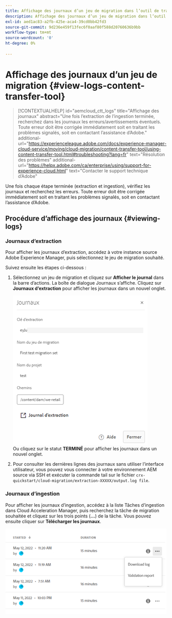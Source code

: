 ```yaml
---
title: Affichage des journaux d’un jeu de migration dans l’outil de transfert de contenu
description: Affichage des journaux d’un jeu de migration dans l’outil de transfert de contenu
exl-id: aed1ac83-a2fb-425e-aca4-39cd0bb42fd3
source-git-commit: 9d236e459f13fec6f0aaf80f588d20760636b9bb
workflow-type: tm+mt
source-wordcount: '0'
ht-degree: 0%

---
```


# Affichage des journaux d’un jeu de migration {#view-logs-content-transfer-tool}


>[!CONTEXTUALHELP]
>id="aemcloud_ctt_logs"
>title="Affichage des journaux"
>abstract="Une fois l’extraction de l’ingestion terminée, recherchez dans les journaux les erreurs/avertissements éventuels. Toute erreur doit être corrigée immédiatement soit en traitant les problèmes signalés, soit en contactant l’assistance d’Adobe."
>additional-url="https://experienceleague.adobe.com/docs/experience-manager-cloud-service/moving/cloud-migration/content-transfer-tool/using-content-transfer-tool.html#troubleshooting?lang=fr" text="Résolution des problèmes"
>additional-url="https://helpx.adobe.com/ca/enterprise/using/support-for-experience-cloud.html" text="Contacter le support technique d’Adobe"

Une fois chaque étape terminée (extraction et ingestion), vérifiez les journaux et recherchez les erreurs.  Toute erreur doit être corrigée immédiatement soit en traitant les problèmes signalés, soit en contactant l’assistance d’Adobe.

## Procédure d’affichage des journaux {#viewing-logs}

### Journaux d’extraction

Pour afficher les journaux d’extraction, accédez à votre instance source Adobe Experience Manager, puis sélectionnez le jeu de migration souhaité.

Suivez ensuite les étapes ci-dessous :

1. Sélectionnez un jeu de migration et cliquez sur **Afficher le journal** dans la barre d’actions. La boîte de dialogue Journaux s’affiche. Cliquez sur **Journaux d’extraction** pour afficher les journaux dans un nouvel onglet.

   ![image](/help/journey-migration/content-transfer-tool/assets-ctt/cttcam25.png) \
   Ou cliquez sur le statut **TERMINÉ** pour afficher les journaux dans un nouvel onglet.

1. Pour consulter les dernières lignes des journaux sans utiliser l’interface utilisateur, vous pouvez vous connecter à votre environnement AEM source via SSH et exécuter la commande tail sur le fichier `crx-quickstart/cloud-migration/extraction-XXXXX/output.log file`.

### Journaux d’ingestion

Pour afficher les journaux d’ingestion, accédez à la liste Tâches d’ingestion dans Cloud Acceleration Manager, puis recherchez la tâche de migration souhaitée et cliquez sur les trois points (**...**) de la tâche. Vous pouvez ensuite cliquer sur **Télécharger les journaux**.

![image](/help/journey-migration/content-transfer-tool/assets-ctt/cttcam28.png)
